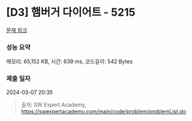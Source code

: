 # [D3] 햄버거 다이어트 - 5215 

[문제 링크](https://swexpertacademy.com/main/code/problem/problemDetail.do?contestProbId=AWT-lPB6dHUDFAVT) 

### 성능 요약

메모리: 65,152 KB, 시간: 639 ms, 코드길이: 542 Bytes

### 제출 일자

2024-03-07 20:35



> 출처: SW Expert Academy, https://swexpertacademy.com/main/code/problem/problemList.do